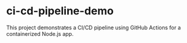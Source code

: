 # ci-cd-pipeline-demo
This project demonstrates a CI/CD pipeline using GitHub Actions for a containerized Node.js app.
